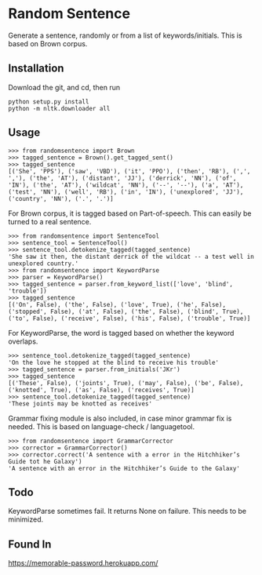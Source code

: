 # Random Sentence

Generate a sentence, randomly or from a list of keywords/initials. This is based on Brown corpus. 

## Installation

Download the git, and cd, then run
```
python setup.py install
python -m nltk.downloader all
```

## Usage


```pycon
>>> from randomsentence import Brown
>>> tagged_sentence = Brown().get_tagged_sent()
>>> tagged_sentence
[('She', 'PPS'), ('saw', 'VBD'), ('it', 'PPO'), ('then', 'RB'), (',', ','), ('the', 'AT'), ('distant', 'JJ'), ('derrick', 'NN'), ('of', 'IN'), ('the', 'AT'), ('wildcat', 'NN'), ('--', '--'), ('a', 'AT'), ('test', 'NN'), ('well', 'RB'), ('in', 'IN'), ('unexplored', 'JJ'), ('country', 'NN'), ('.', '.')]
```

For Brown corpus, it is tagged based on Part-of-speech. This can easily be turned to a real sentence.

```pycon
>>> from randomsentence import SentenceTool
>>> sentence_tool = SentenceTool()
>>> sentence_tool.detokenize_tagged(tagged_sentence)
'She saw it then, the distant derrick of the wildcat -- a test well in unexplored country.'
>>> from randomsentence import KeywordParse
>>> parser = KeywordParse()
>>> tagged_sentence = parser.from_keyword_list(['love', 'blind', 'trouble'])
>>> tagged_sentence
[('On', False), ('the', False), ('love', True), ('he', False), ('stopped', False), ('at', False), ('the', False), ('blind', True), ('to', False), ('receive', False), ('his', False), ('trouble', True)]
```

For KeywordParse, the word is tagged based on whether the keyword overlaps.

```pycon
>>> sentence_tool.detokenize_tagged(tagged_sentence)
'On the love he stopped at the blind to receive his trouble'
>>> tagged_sentence = parser.from_initials('JKr')
>>> tagged_sentence
[('These', False), ('joints', True), ('may', False), ('be', False), ('knotted', True), ('as', False), ('receives', True)]
>>> sentence_tool.detokenize_tagged(tagged_sentence)
'These joints may be knotted as receives'
```

Grammar fixing module is also included, in case minor grammar fix is needed. This is based on language-check / languagetool.

```pycon
>>> from randomsentence import GrammarCorrector
>>> corrector = GrammarCorrector()
>>> corrector.correct('A sentence with a error in the Hitchhiker’s Guide tot he Galaxy')
'A sentence with an error in the Hitchhiker’s Guide to the Galaxy'
```

## Todo
 
KeywordParse sometimes fail. It returns None on failure. This needs to be minimized.

## Found In

https://memorable-password.herokuapp.com/
